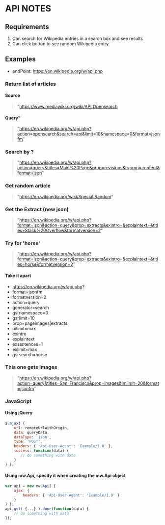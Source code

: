 # API NOTES

## Requirements

1. Can search for Wikipedia entries in a search box and see results
2. Can click button to see random Wikipedia entry



## Examples
* endPoint: https://en.wikipedia.org/w/api.php

### Return list of articles
#### Source
> "https://www.mediawiki.org/wiki/API:Opensearch
#### Query"
> "https://en.wikipedia.org/w/api.php?action=opensearch&search=api&limit=10&namespace=0&format=jsonfm"



### Search by ?
> "https://en.wikipedia.org/w/api.php?action=query&titles=Main%20Page&prop=revisions&rvprop=content&format=json"

### Get random article
> "https://en.wikipedia.org/wiki/Special:Random"

### Get the Extract (new json)
> "https://en.wikipedia.org/w/api.php?format=json&action=query&prop=extracts&exintro=&explaintext=&titles=Stack%20Overflow&formatversion=2"

### Try for 'horse'
> "https://en.wikipedia.org/w/api.php?format=json&action=query&prop=extracts&exintro=&explaintext=&titles=horse&formatversion=2"

#### Take it apart
- https://en.wikipedia.org/w/api.php?
- format=jsonfm
- formatversion=2
- action=query
- generator=search
- gsrnamespace=0
- gsrlimit=10
- prop=pageimages|extracts
- pilimit=max
- exintro
- explaintext
- exsentences=1
- exlimit=max
- gsrsearch=horse



### This one gets images
> "https://en.wikipedia.org/w/api.php?action=query&titles=San_Francisco&prop=images&imlimit=20&format=jsonfm"

### JavaScript
#### Using jQuery
````javascript
$.ajax( {
    url: remoteUrlWithOrigin,
    data: queryData,
    dataType: 'json',
    type: 'POST',
    headers: { 'Api-User-Agent': 'Example/1.0' },
    success: function(data) {
       // do something with data
    }
} );
````
#### Using mw.Api, specify it when creating the mw.Api object
````javascript
var api = new mw.Api( {
    ajax: {
        headers: { 'Api-User-Agent': 'Example/1.0' }
    }
} );
api.get( {...} ).done(function(data) {
    // do something with data
});
````
